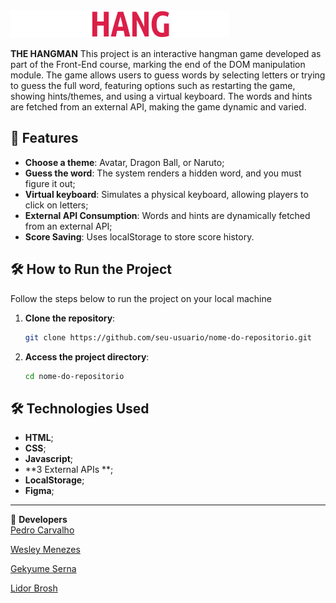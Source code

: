 <img src="/assets/THE HANGMAN.svg" alt="Logo da THE HANGMANa">

**THE HANGMAN** This project is an interactive hangman game developed as part of the Front-End course, marking the end of the DOM manipulation module. The game allows users to guess words by selecting letters or trying to guess the full word, featuring options such as restarting the game, showing hints/themes, and using a virtual keyboard. The words and hints are fetched from an external API, making the game dynamic and varied.

## 🚀 Features

- **Choose a theme**: Avatar, Dragon Ball, or Naruto;
- **Guess the word**: The system renders a hidden word, and you must figure it out;
- **Virtual keyboard**: Simulates a physical keyboard, allowing players to click on letters;
- **External API Consumption**: Words and hints are dynamically fetched from an external API;
- **Score Saving**: Uses localStorage to store score history.

## 🛠️ How to Run the Project

Follow the steps below to run the project on your local machine

1. **Clone the repository**:

   ```bash
   git clone https://github.com/seu-usuario/nome-do-repositorio.git
   ```

2. **Access the project directory**:

   ```bash
   cd nome-do-repositorio
   ```

## 🛠️ Technologies Used

- **HTML**;
- **CSS**;
- **Javascript**;
- **3 External APIs **;
- **LocalStorage**;
- **Figma**;

---

👤 **Developers**  
[Pedro Carvalho](https://github.com/pdrLCarvalho)

[Wesley Menezes](https://github.com/xxwelldone)

[Gekyume Serna](https://github.com/TheBestGekyume)

[Lidor Brosh](https://github.com/lidorbrosh)


